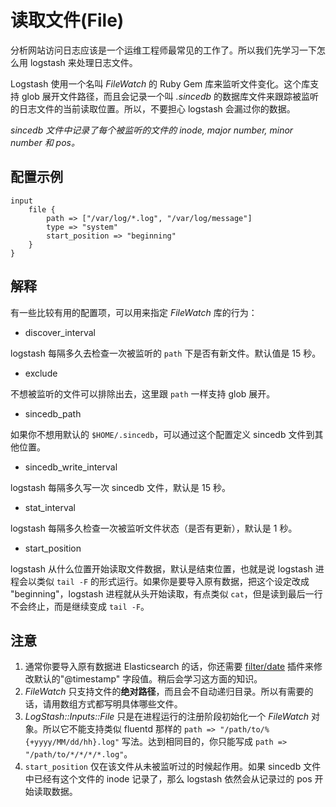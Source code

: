 # 读取文件(File)

分析网站访问日志应该是一个运维工程师最常见的工作了。所以我们先学习一下怎么用 logstash 来处理日志文件。

Logstash 使用一个名叫 *FileWatch* 的 Ruby Gem 库来监听文件变化。这个库支持 glob 展开文件路径，而且会记录一个叫 *.sincedb* 的数据库文件来跟踪被监听的日志文件的当前读取位置。所以，不要担心 logstash 会漏过你的数据。

*sincedb 文件中记录了每个被监听的文件的 inode, major number, minor number 和 pos。*

## 配置示例

```
input
    file {
        path => ["/var/log/*.log", "/var/log/message"]
        type => "system"
        start_position => "beginning"
    }
}
```

## 解释

有一些比较有用的配置项，可以用来指定 *FileWatch* 库的行为：

* discover_interval

logstash 每隔多久去检查一次被监听的 `path` 下是否有新文件。默认值是 15 秒。

* exclude

不想被监听的文件可以排除出去，这里跟 `path` 一样支持 glob 展开。

* sincedb_path

如果你不想用默认的 `$HOME/.sincedb`，可以通过这个配置定义 sincedb 文件到其他位置。

* sincedb_write_interval

logstash 每隔多久写一次 sincedb 文件，默认是 15 秒。

* stat_interval

logstash 每隔多久检查一次被监听文件状态（是否有更新），默认是 1 秒。

* start_position

logstash 从什么位置开始读取文件数据，默认是结束位置，也就是说 logstash 进程会以类似 `tail -F` 的形式运行。如果你是要导入原有数据，把这个设定改成 "beginning"，logstash 进程就从头开始读取，有点类似 `cat`，但是读到最后一行不会终止，而是继续变成 `tail -F`。

## 注意

1. 通常你要导入原有数据进 Elasticsearch 的话，你还需要 [filter/date](../filter/date.md) 插件来修改默认的"@timestamp" 字段值。稍后会学习这方面的知识。
2. *FileWatch* 只支持文件的**绝对路径**，而且会不自动递归目录。所以有需要的话，请用数组方式都写明具体哪些文件。
3. *LogStash::Inputs::File* 只是在进程运行的注册阶段初始化一个 *FileWatch* 对象。所以它不能支持类似 fluentd 那样的 `path => "/path/to/%{+yyyy/MM/dd/hh}.log"` 写法。达到相同目的，你只能写成 `path => "/path/to/*/*/*/*.log"`。
4. `start_position` 仅在该文件从未被监听过的时候起作用。如果 sincedb 文件中已经有这个文件的 inode 记录了，那么 logstash 依然会从记录过的 pos 开始读取数据。
